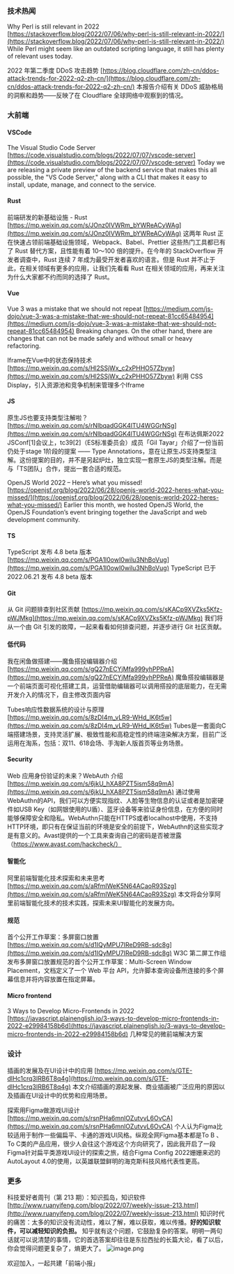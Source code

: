 ### 技术热闻
Why Perl is still relevant in 2022
[https://stackoverflow.blog/2022/07/06/why-perl-is-still-relevant-in-2022/](https://stackoverflow.blog/2022/07/06/why-perl-is-still-relevant-in-2022/)
While Perl might seem like an outdated scripting language, it still has plenty of relevant uses today.

2022 年第二季度 DDoS 攻击趋势
[https://blog.cloudflare.com/zh-cn/ddos-attack-trends-for-2022-q2-zh-cn/](https://blog.cloudflare.com/zh-cn/ddos-attack-trends-for-2022-q2-zh-cn/)
本报告介绍有关 DDoS 威胁格局的洞察和趋势——反映了在 Cloudflare 全球网络中观察到的情况。

### 大前端
#### VSCode
The Visual Studio Code Server
[https://code.visualstudio.com/blogs/2022/07/07/vscode-server](https://code.visualstudio.com/blogs/2022/07/07/vscode-server)
Today we are releasing a private preview of the backend service that makes this all possible, the "VS Code Server," along with a CLI that makes it easy to install, update, manage, and connect to the service.

#### Rust
前端研发的新基础设施 - Rust
[https://mp.weixin.qq.com/s/JOnz0IVWRm_bYWReACyWAg](https://mp.weixin.qq.com/s/JOnz0IVWRm_bYWReACyWAg)
这两年 Rust 正在快速占领前端基础设施领域，Webpack、Babel、Prettier 这些热门工具都已有了 Rust 替代方案，且性能有着 10～100 倍的提升。在今年的 StackOverflow 开发者调查中，Rust 连续 7 年成为最受开发者喜欢的语言。但是 Rust 并不止于此，在相关领域有更多的应用，让我们先看看 Rust 在相关领域的应用，再来关注为什么大家都不约而同的选择了 Rust。

#### Vue
Vue 3 was a mistake that we should not repeat
[https://medium.com/js-dojo/vue-3-was-a-mistake-that-we-should-not-repeat-81cc65484954](https://medium.com/js-dojo/vue-3-was-a-mistake-that-we-should-not-repeat-81cc65484954)
Breaking changes. On the other hand, there are changes that can not be made safely and without small or heavy refactoring.

Iframe在Vue中的状态保持技术
[https://mp.weixin.qq.com/s/Hl2SSjWx_c2xPHHO57Zbyw](https://mp.weixin.qq.com/s/Hl2SSjWx_c2xPHHO57Zbyw)
利用 CSS Display，引入资源池和竞争机制来管理多个Iframe

#### JS
原生JS也要支持类型注解啦？
[https://mp.weixin.qq.com/s/rNIbqadGGK4lTU4WGGrNSg](https://mp.weixin.qq.com/s/rNIbqadGGK4lTU4WGGrNSg)
在布达佩斯2022 JSConf[1]会议上，tc39[2]（ES标准委员会）成员「Gil Tayar」介绍了一份当前仍处于stage 1阶段的提案 —— Type Annotations，意在让原生JS支持类型注解。这份提案的目的，并不是另起炉灶，独立实现一套原生JS的类型注解。而是与「TS团队」合作，提出一套合适的规范。

OpenJS World 2022 – Here’s what you missed!
[https://openjsf.org/blog/2022/06/28/openjs-world-2022-heres-what-you-missed/](https://openjsf.org/blog/2022/06/28/openjs-world-2022-heres-what-you-missed/)
Earlier this month, we hosted OpenJS World, the OpenJS Foundation’s event bringing together the JavaScript and web development community.

#### TS
TypeScript 发布 4.8 beta 版本
[https://mp.weixin.qq.com/s/PGA1l0owI0wilu3NhBoVug](https://mp.weixin.qq.com/s/PGA1l0owI0wilu3NhBoVug)
TypeScript 已于 2022.06.21 发布 4.8 beta 版本

#### Git
从 Git 问题排查到社区贡献
[https://mp.weixin.qq.com/s/sKACp9XVZks5Kfz-pWJMkg](https://mp.weixin.qq.com/s/sKACp9XVZks5Kfz-pWJMkg)
我们将从一个由 Git 引发的故障，一起来看看如何排查问题，并逐步进行 Git 社区贡献。

#### 低代码
我在闲鱼做搭建——魔鱼搭投编辑器介绍
[https://mp.weixin.qq.com/s/gQ27nECYjMfa999yhPPReA](https://mp.weixin.qq.com/s/gQ27nECYjMfa999yhPPReA)
魔鱼搭投编辑器是一个前端页面可视化搭建工具，运营借助编辑器可以调用搭投的底层能力，在无需开发介入的情况下，自主修改页面内容

Tubes响应性数据系统的设计与原理
[https://mp.weixin.qq.com/s/8zDI4m_vLR9-WHd_lK6t5w](https://mp.weixin.qq.com/s/8zDI4m_vLR9-WHd_lK6t5w)
Tubes是一套面向C端搭建场景，支持灵活扩展、极致性能和高稳定性的终端渲染解决方案，目前广泛运用在淘系，包括：双11、618会场、手淘新人版首页等业务场景。

#### Security
Web 应用身份验证的未来？WebAuth 介绍
[https://mp.weixin.qq.com/s/6jkU_hXA8PZT5ism58q9mA](https://mp.weixin.qq.com/s/6jkU_hXA8PZT5ism58q9mA)
通过使用WebAuthn的API，我们可以方便实现指纹、人脸等生物信息的认证或者是加密硬件如USB Key（如网银使用的U盾）、蓝牙设备等来验证身份信息，在方便的同时能够保障安全和隐私。WebAuthn只能在HTTPS或者localhost中使用，不支持HTTP环境，即只有在保证当前的环境是安全的前提下，WebAuthn的这些实现才是有意义的。Avast提供的一个工具来查询自己的密码是否被泄露（https://www.avast.com/hackcheck/）

#### 智能化
阿里前端智能化技术探索和未来思考
[https://mp.weixin.qq.com/s/aRfmIWeK5N64ACaoR93Szg](https://mp.weixin.qq.com/s/aRfmIWeK5N64ACaoR93Szg)
本文将会分享阿里前端智能化技术的技术实践，探索未来UI智能化的发展方向。

#### 规范
首个公开工作草案：多屏窗口放置
[https://mp.weixin.qq.com/s/d1IQyMPU7IReD9RB-sdc8g](https://mp.weixin.qq.com/s/d1IQyMPU7IReD9RB-sdc8g)
W3C 第二屏工作组发布多屏窗口放置规范的首个公开工作草案：Multi-Screen Window Placement，文档定义了一个 Web 平台 API，允许脚本查询设备所连接的多个屏幕信息并将内容放置在指定屏幕。

#### Micro frontend
3 Ways to Develop Micro-Frontends in 2022
[https://javascript.plainenglish.io/3-ways-to-develop-micro-frontends-in-2022-e29984158b6d](https://javascript.plainenglish.io/3-ways-to-develop-micro-frontends-in-2022-e29984158b6d)
几种常见的微前端解决方案

### 设计
插画的发展及在UI设计中的应用
[https://mp.weixin.qq.com/s/GTE-dIHc1crq3IRB6T8q4g](https://mp.weixin.qq.com/s/GTE-dIHc1crq3IRB6T8q4g)
本文介绍插画的源起发展、商业插画被广泛应用的原因以及插画在UI设计中的优势和应用场景。

探索用Figma做游戏UI设计
[https://mp.weixin.qq.com/s/rsnPHa6mnlOZutvvL6OvCA](https://mp.weixin.qq.com/s/rsnPHa6mnlOZutvvL6OvCA)
个人认为Figma比较适用于制作一些偏扁平、卡通的游戏UI风格。纵观全网Figma基本都是To B 、To C类的产品应用，很少人会往这个游戏这个方向研究了，因此我开启了一段Figma针对扁平类游戏UI设计的探索之旅，结合Figma Config 2022姗姗来迟的AutoLayout 4.0的使用，以英雄联盟鲜明的海克斯科技风格代表性更高。

### 更多
科技爱好者周刊（第 213 期）：知识孤岛，知识软件
[http://www.ruanyifeng.com/blog/2022/07/weekly-issue-213.html](http://www.ruanyifeng.com/blog/2022/07/weekly-issue-213.html)
知识时代的痛苦：太多的知识没有流动性，难以了解，难以获取，难以传播。**好的知识软件，可以减轻知识的负担。**
知乎就有这个问题，它鼓励复杂的答案。明明一两句话就可以说清楚的事情，它的首选答案却往往是东拉西扯的长篇大论，看了以后，你会觉得问题更复杂了，熵更大了。
![image.png](https://cdn.nlark.com/yuque/0/2020/png/85771/1605930034828-7fc81343-651f-4a15-8465-eebe5a23cf61.png#crop=0&crop=0&crop=1&crop=1&height=31&id=C5Hpa&margin=%5Bobject%20Object%5D&name=image.png&originHeight=90&originWidth=2186&originalType=binary&ratio=1&rotation=0&showTitle=false&size=14325&status=done&style=none&title=&width=746)


欢迎加入，一起共建「前端小报」
